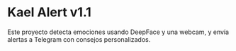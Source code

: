 # Kael Alert v1.1

Este proyecto detecta emociones usando DeepFace y una webcam, y envía alertas a Telegram con consejos personalizados.
